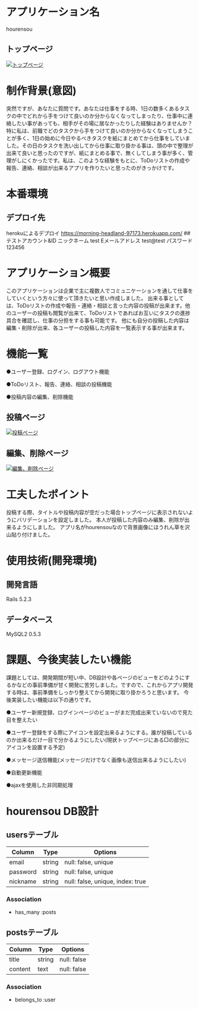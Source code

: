 # アプリケーション名
hourensou

## トップページ
[![トップページ](https://i.gyazo.com/40d0e20d923780b41a3c5f6c78196da3.png)](https://gyazo.com/40d0e20d923780b41a3c5f6c78196da3)

# 制作背景(意図)
突然ですが、あなたに質問です。あなたは仕事をする時、1日の数多くあるタスクの中でどれから手をつけて良いのか分からなくなってしまったり、仕事中に連絡したい事があっても、相手がその場に居なかったりした経験はありませんか？ 特に私は、前職でどのタスクから手をつけて良いのか分からなくなってしまうことが多く、1日の始めに今日やるべきタスクを紙にまとめてから仕事をしていました。その日のタスクを洗い出してから仕事に取り掛かる事は、頭の中で整理が出来て良いと思ったのですが、紙にまとめる事で、無くしてしまう事が多く、管理がしにくかったです。私は、このような経験をもとに、ToDoリストの作成や報告、連絡、相談が出来るアプリを作りたいと思ったのがきっかけです。

# 本番環境
## デプロイ先
herokuによるデプロイ
https://morning-headland-97173.herokuapp.com/
##テストアカウント&ID
ニックネーム  test
Eメールアドレス  test@test
パスワード  123456

# アプリケーション概要
このアプリケーションは企業で主に複数人でコミュニケーションを通して仕事をしていくという方々に使って頂きたいと思い作成しました。
出来る事としては、ToDoリストの作成や報告・連絡・相談と言った内容の投稿が出来ます。他のユーザーの投稿も閲覧が出来て、ToDoリストであればお互いにタスクの進捗具合を確認し、仕事の分担をする事も可能です。
他にも自分の投稿した内容は編集・削除が出来、各ユーザーの投稿した内容を一覧表示する事が出来ます。

# 機能一覧
●ユーザー登録、ログイン、ログアウト機能

●ToDoリスト、報告、連絡、相談の投稿機能

●投稿内容の編集、削除機能

## 投稿ページ
[![投稿ページ](https://i.gyazo.com/9c35f652fb7ac26ae652cae253096f77.png)](https://gyazo.com/9c35f652fb7ac26ae652cae253096f77)

## 編集、削除ページ
[![編集、削除ページ](https://i.gyazo.com/683c68193e2cdf44b3567a2bd7d2820a.png)](https://gyazo.com/683c68193e2cdf44b3567a2bd7d2820a)

# 工夫したポイント
投稿する際、タイトルや投稿内容が空だった場合トップページに表示されないようにバリデーションを設定しました。
本人が投稿した内容のみ編集、削除が出来るようにしました。
アプリ名がhourensouなので背景画像にほうれん草を沢山貼り付けました。

# 使用技術(開発環境)
## 開発言語
Rails 5.2.3
## データベース
MySQL2 0.5.3

# 課題、今後実装したい機能
課題としては、開発期間が短い中、DB設計や各ページのビューをどのようにするかなどの事前準備が甘く開発に苦労しました。ですので、これからアプリ開発する時は、事前準備をしっかり整えてから開発に取り掛かろうと思います。
今後実装したい機能は以下の通りです。

●ユーザー新規登録、ログインページのビューがまだ完成出来ていないので見た目を整えたい

●ユーザー登録をする際にアイコンを設定出来るようにする。誰が投稿しているのか出来るだけ一目で分かるようにしたい(現状トップページにある□の部分にアイコンを設置する予定)

●メッセージ送信機能(メッセージだけでなく画像も送信出来るようにしたい)

●自動更新機能

●ajaxを使用した非同期処理

# hourensou DB設計
## usersテーブル
|Column|Type|Options|
|------|----|-------|
|email|string|null: false, unique|
|password|string|null: false, unique|
|nickname|string|null: false, unique, index: true|
### Association
- has_many :posts

## postsテーブル
|Column|Type|Options|
|------|----|-------|
|title|string|null: false|
|content|text|null: false|
### Association
- belongs_to :user
